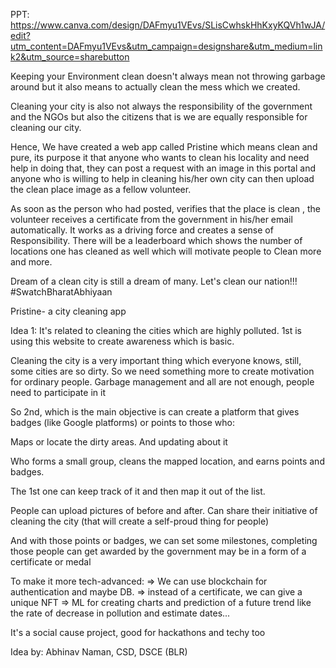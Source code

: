 PPT: https://www.canva.com/design/DAFmyu1VEvs/SLisCwhskHhKxyKQVh1wJA/edit?utm_content=DAFmyu1VEvs&utm_campaign=designshare&utm_medium=link2&utm_source=sharebutton

Keeping your Environment clean doesn't always mean not throwing garbage around but it also means to actually clean the mess which we created.

Cleaning your city is also not always the responsibility of the government and the NGOs but also the citizens that is we are equally responsible for cleaning our city. 

Hence,
We have created a web app called Pristine which means clean and pure, its purpose it that anyone who wants to clean his locality and need help in doing that, they can post a request with an image in this portal and anyone who is willing to help in cleaning his/her own city can then upload the clean place image as a fellow volunteer.

As soon as the person who had posted, verifies that the place is clean , the volunteer receives a certificate from the government in his/her email automatically. It works as a driving force and creates a sense of Responsibility. There will be a leaderboard which shows the number of locations one has cleaned as well which will motivate people to Clean more and more.

Dream of a clean city is still a dream of many.
Let's clean our nation!!!
#SwatchBharatAbhiyaan




Pristine- a city cleaning app

Idea 1: It's related to cleaning the cities which are highly polluted. 1st is using this website to create awareness which is basic.

Cleaning the city is a very important thing which everyone knows, still, some cities are so dirty. So we need something more to create motivation for ordinary people. Garbage management and all are not enough, people need to participate in it

So 2nd, which is the main objective is can create a platform that gives badges (like Google platforms) or points to those who:

Maps or locate the dirty areas. And updating about it

Who forms a small group, cleans the mapped location, and earns points and badges.

The 1st one can keep track of it and then map it out of the list.

People can upload pictures of before and after. Can share their initiative of cleaning the city (that will create a self-proud thing for people)

And with those points or badges, we can set some milestones, completing those people can get awarded by the government may be in a form of a certificate or medal

To make it more tech-advanced: => We can use blockchain for authentication and maybe DB. => instead of a certificate, we can give a unique NFT => ML for creating charts and prediction of a future trend like the rate of decrease in pollution and estimate dates...

It's a social cause project, good for hackathons and techy too

Idea by: Abhinav Naman, CSD, DSCE (BLR) 

